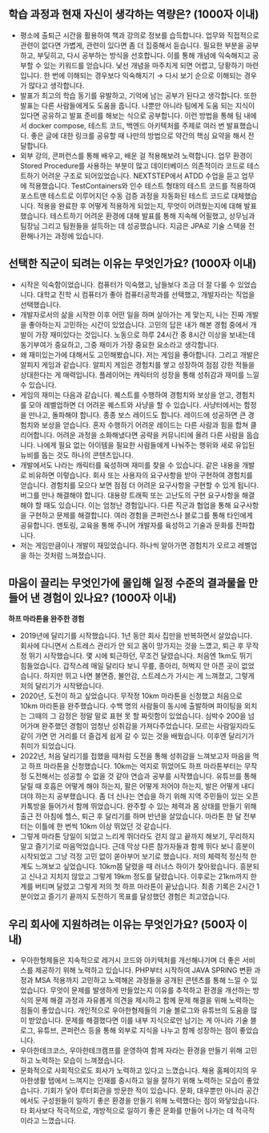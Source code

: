 ## 학습 과정과 현재 자신이 생각하는 역량은? (1000자 이내)

- 평소에 출퇴근 시간을 활용하여 책과 강의로 정보를 습득합니다. 업무와 직접적으로 관련이 없다면 가볍게, 관련이 있다면 좀 더 집중해서 듣습니다. 필요한 부분을 공부하고, 부딪히고, 다시 공부하는 방식을 선호합니다. 이를 통해 개념에 익숙해지고 공부할 수 있는 키워드를 얻습니다. 낯선 개념을 마주치게 되면 어렵고, 당황하기 마련입니다. 한 번에 이해되는 경우보다 익숙해지기 → 다시 보기 순으로 이해되는 경우가 많다고 생각합니다.
- 발표가 최고의 학습 동기를 유발하고, 기억에 남는 공부가 된다고 생각합니다. 또한 발표는 다른 사람들에게도 도움을 줍니다. 나뿐만 아니라 팀에게 도움 되는 지식이 있다면 공유하고 발표 준비를 해보는 식으로 공부합니다. 이런 방법을 통해 팀 내에서 docker compose, 테스트 코드, 백엔드 아키텍처를 주제로 여러 번 발표했습니다. 좋은 글에 대한 링크를 공유할 때 나만의 방법으로 약간의 핵심 요약을 해서 전달합니다.
- 외부 강의, 콘퍼런스를 통해 배우고, 배운 걸 적용해보려 노력합니다. 업무 환경이 Stored Procedure를 사용하는 부분이 많고 데이터베이스 의존적이라 코드로 테스트하기 어려운 구조로 되어있었습니다. NEXTSTEP에서 ATDD 수업을 듣고 업무에 적용했습니다. TestContainers와 인수 테스트 형태의 테스트 코드를 적용하여 포스트맨 테스트로 이루어지던 수동 검증 과정을 자동화된 테스트 코드로 대체했습니다. 적용을 완료한 후 어떻게 적용하게 되었는지, 무엇이 어려웠는지에 대해 발표했습니다. 테스트하기 어려운 환경에 대해 발표를 통해 지속해 어필했고, 상무님과 팀장님 그리고 팀원들을 설득하는 데 성공했습니다. 지금은 JPA로 기술 스택을 전환해나가는 과정에 있습니다.

## 선택한 직군이 되려는 이유는 무엇인가요? (1000자 이내)

- 시작은 익숙함이었습니다. 컴퓨터가 익숙했고, 남들보다 조금 더 잘 다룰 수 있었습니다. 대학교 진학 시 컴퓨터가 좋아 컴퓨터공학과를 선택했고, 개발자라는 직업을 선택했습니다.
- 개발자로서의 삶을 시작한 이후 어떤 일을 하며 살아가는 게 맞는지, 나는 진짜 개발을 좋아하는지 고민하는 시간이 있었습니다. 고민의 답은 내가 해본 경험 중에서 개발이 가장 재미있다는 것입니다. 노동으로 하루 24시간 중 8시간 이상을 보내는데 동기부여가 중요하고, 그중 재미가 가장 중요한 요소라고 생각합니다.
- 왜 재미있는가에 대해서도 고민해봤습니다. 저는 게임을 좋아합니다. 그리고 개발은 알피지 게임과 같습니다. 알피지 게임은 경험치를 쌓고 성장하여 점점 강한 적들을 상대한다는 게 매력입니다. 플레이어는 캐릭터의 성장을 통해 성취감과 재미를 느낄 수 있습니다.
- 게임의 재미는 다음과 같습니다. 퀘스트를 수행하여 경험치와 보상을 얻고, 경험치를 모아 레벨업하면 더 어려운 퀘스트와 사냥을 할 수 있습니다. 사냥터에서는 함정을 만나고, 돌파해야 합니다. 종종 보스 레이드도 합니다. 레이드에 성공하면 큰 경험치와 보상을 얻습니다. 혼자 수행하기 어려운 레이드는 다른 사람과 힘을 합쳐 클리어합니다. 어려운 과정을 소화해냈다면 공략을 커뮤니티에 올려 다른 사람을 돕습니다. 나에게 필요 없는 아이템을 필요한 사람들에게 나눠주는 행위와 새로 유입된 뉴비를 돕는 것도 하나의 콘텐츠입니다.
- 개발에서도 나라는 캐릭터를 육성하며 재미를 찾을 수 있습니다. 같은 내용을 개발로 비유하면 이렇습니다. 회사 또는 사용자의 요구사항을 받아 구현하여 경험치를 얻습니다. 경험치를 모으다 보면 점점 더 어려운 요구사항을 구현할 수 있게 됩니다. 버그를 만나 해결해야 합니다. 대용량 트래픽 또는 고난도의 구현 요구사항을 해결해야 할 때도 있습니다. 이는 엄청난 경험입니다. 다른 직군과 협업을 통해 요구사항을 구현하고 문제를 해결합니다. 여러 경험을 콘퍼런스나 블로그를 통해 타인에게 공유합니다. 멘토링, 교육을 통해 주니어 개발자를 육성하고 기술과 문화를 전파합니다.
- 저는 게임만큼이나 개발이 재밌었습니다. 하나씩 알아가면 경험치가 오르고 레벨업을 하는 것처럼 느껴졌습니다.

## 마음이 끌리는 무엇인가에 몰입해 일정 수준의 결과물을 만들어 낸 경험이 있나요? (1000자 이내)

**하프 마라톤을 완주한 경험**
- 2019년에 달리기를 시작했습니다. 1년 동안 회사 집만을 반복하면서 살았습니다. 회사에 다니면서 스트레스 관리가 안 되고 몸이 망가지는 것을 느꼈고, 퇴근 후 무작정 뛰기 시작했습니다. 몇 시에 퇴근하던, 무조건 달렸습니다. 처음엔 1km도 뛰기 힘들었습니다. 갑작스레 매일 달리다 보니 무릎, 종아리, 허벅지 안 아픈 곳이 없었습니다. 하지만 뛰고 나면 불면증, 불안감, 스트레스가 가시는 게 느껴졌고, 그렇게 저의 달리기가 시작됐습니다.
- 2020년, 도전이 하고 싶었습니다. 무작정 10km 마라톤을 신청했고 처음으로 10km 마라톤을 완주했습니다. 수백 명의 사람들이 동시에 출발하며 파이팅을 외치는 그때의 그 감정은 정말 말로 표현 못 할 짜릿함이 있었습니다. 심박수 200을 넘어가며 완주했던 경험이 엄청난 성취감을 가져다주었습니다. 모르는 사람일지라도 같이 가면 먼 거리를 더 즐겁게 쉽게 갈 수 있는 것을 배웠습니다. 이후엔 달리기가 취미가 되었습니다.
- 2022년, 처음 달리기를 접했을 때처럼 도전을 통해 성취감을 느껴보고자 마음을 먹고 하프 마라톤을 신청했습니다. 10km는 억지로 뛰었어도 하프 마라톤부터는 무작정 도전해서는 성공할 수 없을 것 같아 연습과 공부를 시작했습니다. 유튜브를 통해 달릴 때 호흡은 어떻게 해야 하는지, 팔은 어떻게 저어야 하는지, 발은 어떻게 내디뎌야 하는지 공부했습니다. 좀 더 신나는 연습을 하기 위해 지역 주민들이 있는 오픈 카톡방을 들어가서 함께 뛰었습니다. 완주할 수 있는 체력과 몸 상태를 만들기 위해 출근 전 아침에 헬스, 퇴근 후 달리기를 하며 반년을 살았습니다. 마라톤 한 달 전부터는 이틀에 한 번씩 10km 이상 뛰었던 것 같습니다.
- 그렇게 마라톤 당일이 되었고 느리게 뛰더라도 걷지 않고 끝까지 해보기, 무리하지 말고 즐기기로 마음먹었습니다. 근데 막상 다른 참가자들과 함께 뛰다 보니 흥분이 시작되었고 그냥 걱정 고민 없이 쏟아부어 보기로 했습니다. 저의 체력적 정신적 한계도 느껴보고 싶었습니다. 10km쯤 달렸을 때 러너스 하이가 찾아왔습니다. 흥분되고 신나고 지치지 않았고 그렇게 19km 정도를 달렸습니다. 이후로는 21km까지 한계를 버티며 달렸고 그렇게 저의 첫 하프 마라톤이 끝났습니다. 최종 기록은 2시간 1분이었고 즐기기 끝까지 도전하기 목표를 달성했던 경험은 최고였습니다.

## 우리 회사에 지원하려는 이유는 무엇인가요? (500자 이내)

- 우아한형제들은 지속적으로 레거시 코드와 아키텍처를 개선해나가며 더 좋은 서비스를 제공하기 위해 노력하고 있습니다. PHP부터 시작하여 JAVA SPRING 변환 과정과 MSA 적용까지 고민하고 노력해온 과정들을 공개된 콘텐츠를 통해 느낄 수 있었습니다. 무엇이 문제를 발생하게 만들었는지 이유를 추적하고 환경을 개선하는 방식의 문제 해결 과정과 자유롭게 의견을 제시하고 함께 문제 해결을 위해 노력하는 점들이 좋았습니다. 개인적으로 우아한형제들의 기술 블로그와 유튜브의 도움을 많이 받았습니다. 문제를 해결했다면 이를 내부 지식으로만 남기는 게 아니라 기술 블로그, 유튜브, 콘퍼런스 등을 통해 외부로 지식을 나누고 함께 성장하는 점이 좋았습니다.
- 우아한테크코스, 우아한테크캠프를 운영하여 함께 자라는 환경을 만들기 위해 고민하고 노력하는 모습이 느껴졌습니다.
- 문화적으로 사회적으로도 회사가 노력하고 있다고 느꼈습니다. 채용 홈페이지의 우아한생활 탭에서 느껴지는 인재를 중시하고 일을 잘하기 위해 노력하는 모습이 좋았습니다. 기회가 닿아 루터회관을 방문한 적이 있습니다. 문화, 대우뿐만 아니라 공간에서도 구성원들이 일하기 좋은 환경을 만들기 위해 노력했다는 점이 와닿았습니다. 타 회사보다 적극적으로, 개방적으로 일하기 좋은 문화를 만들어 나가는 데 적극적이라고 느꼈습니다.
